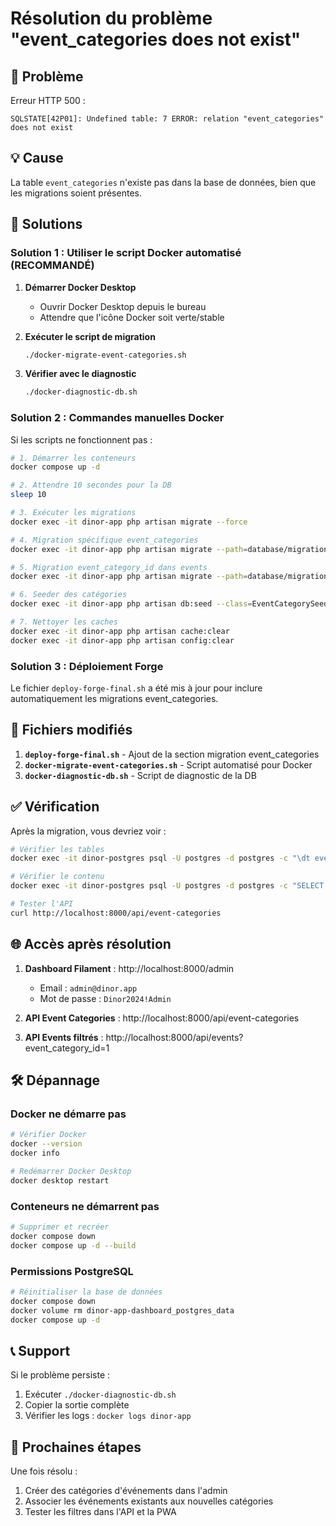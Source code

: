 # Résolution du problème "event_categories does not exist"

## 🚨 Problème
Erreur HTTP 500 : 
```
SQLSTATE[42P01]: Undefined table: 7 ERROR: relation "event_categories" does not exist
```

## 💡 Cause
La table `event_categories` n'existe pas dans la base de données, bien que les migrations soient présentes.

## 🔧 Solutions

### Solution 1 : Utiliser le script Docker automatisé (RECOMMANDÉ)

1. **Démarrer Docker Desktop** 
   - Ouvrir Docker Desktop depuis le bureau
   - Attendre que l'icône Docker soit verte/stable

2. **Exécuter le script de migration**
   ```bash
   ./docker-migrate-event-categories.sh
   ```

3. **Vérifier avec le diagnostic**
   ```bash
   ./docker-diagnostic-db.sh
   ```

### Solution 2 : Commandes manuelles Docker

Si les scripts ne fonctionnent pas :

```bash
# 1. Démarrer les conteneurs
docker compose up -d

# 2. Attendre 10 secondes pour la DB
sleep 10

# 3. Exécuter les migrations
docker exec -it dinor-app php artisan migrate --force

# 4. Migration spécifique event_categories
docker exec -it dinor-app php artisan migrate --path=database/migrations/2025_01_01_000000_create_event_categories_table.php --force

# 5. Migration event_category_id dans events
docker exec -it dinor-app php artisan migrate --path=database/migrations/2025_01_01_000001_add_event_category_id_to_events_table.php --force

# 6. Seeder des catégories
docker exec -it dinor-app php artisan db:seed --class=EventCategorySeeder --force

# 7. Nettoyer les caches
docker exec -it dinor-app php artisan cache:clear
docker exec -it dinor-app php artisan config:clear
```

### Solution 3 : Déploiement Forge

Le fichier `deploy-forge-final.sh` a été mis à jour pour inclure automatiquement les migrations event_categories.

## 📝 Fichiers modifiés

1. **`deploy-forge-final.sh`** - Ajout de la section migration event_categories
2. **`docker-migrate-event-categories.sh`** - Script automatisé pour Docker
3. **`docker-diagnostic-db.sh`** - Script de diagnostic de la DB

## ✅ Vérification

Après la migration, vous devriez voir :

```bash
# Vérifier les tables
docker exec -it dinor-postgres psql -U postgres -d postgres -c "\dt event_categories"

# Vérifier le contenu
docker exec -it dinor-postgres psql -U postgres -d postgres -c "SELECT * FROM event_categories;"

# Tester l'API
curl http://localhost:8000/api/event-categories
```

## 🌐 Accès après résolution

1. **Dashboard Filament** : http://localhost:8000/admin
   - Email : `admin@dinor.app`
   - Mot de passe : `Dinor2024!Admin`

2. **API Event Categories** : http://localhost:8000/api/event-categories

3. **API Events filtrés** : http://localhost:8000/api/events?event_category_id=1

## 🛠️ Dépannage

### Docker ne démarre pas
```bash
# Vérifier Docker
docker --version
docker info

# Redémarrer Docker Desktop
docker desktop restart
```

### Conteneurs ne démarrent pas
```bash
# Supprimer et recréer
docker compose down
docker compose up -d --build
```

### Permissions PostgreSQL
```bash
# Réinitialiser la base de données
docker compose down
docker volume rm dinor-app-dashboard_postgres_data
docker compose up -d
```

## 📞 Support

Si le problème persiste :
1. Exécuter `./docker-diagnostic-db.sh`
2. Copier la sortie complète
3. Vérifier les logs : `docker logs dinor-app`

## 🔄 Prochaines étapes

Une fois résolu :
1. Créer des catégories d'événements dans l'admin
2. Associer les événements existants aux nouvelles catégories
3. Tester les filtres dans l'API et la PWA 